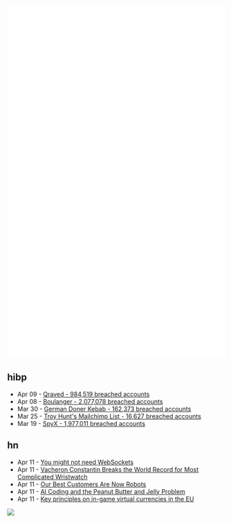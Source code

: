 ![Metrics](https://raw.githubusercontent.com/phixion/phixion/master/metrics.svg)

## hibp

<!--
for https://github.com/phixion/phixion/blob/main/.github/workflows/feeds.yml
-->
<!--START_SECTION:haveibeenpwnd-->
- Apr 09 - [Qraved - 984,519 breached accounts](https://haveibeenpwned.com/PwnedWebsites#Qraved)
- Apr 08 - [Boulanger - 2,077,078 breached accounts](https://haveibeenpwned.com/PwnedWebsites#Boulanger)
- Mar 30 - [German Doner Kebab - 162,373 breached accounts](https://haveibeenpwned.com/PwnedWebsites#GermanDonerKebab)
- Mar 25 - [Troy Hunt's Mailchimp List - 16,627 breached accounts](https://haveibeenpwned.com/PwnedWebsites#TroyHuntMailchimpList)
- Mar 19 - [SpyX - 1,977,011 breached accounts](https://haveibeenpwned.com/PwnedWebsites#SpyX)
<!--END_SECTION:haveibeenpwnd-->

## hn

<!--
for https://github.com/phixion/phixion/blob/main/.github/workflows/feeds.yml
-->
<!--START_SECTION:hn-->
- Apr 11 - [You might not need WebSockets](https://hntrl.io/posts/you-dont-need-websockets/)
- Apr 11 - [Vacheron Constantin Breaks the World Record for Most Complicated Wristwatch](https://www.hodinkee.com/articles/introducing-vacheron-constantin-les-cabinotiers-solaria)
- Apr 11 - [Our Best Customers Are Now Robots](https://fly.io/blog/fuckin-robots/)
- Apr 11 - [AI Coding and the Peanut Butter and Jelly Problem](https://iamcharliegraham.substack.com/p/ai-coding-and-the-peanut-butter-and)
- Apr 11 - [Key principles on in-game virtual currencies in the EU](https://tiendil.org/en/posts/eu-key-principles-on-in-game-virtual-currencies)
<!--END_SECTION:hn-->

<!--
for https://yhype.me
-->
![](https://hit.yhype.me/github/profile?user_id=13013670)
